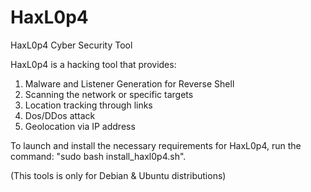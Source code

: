 # HaxL0p4
HaxL0p4 Cyber Security Tool

HaxL0p4 is a hacking tool that provides:

1) Malware and Listener Generation for Reverse Shell
2) Scanning the network or specific targets
3) Location tracking through links
4) Dos/DDos attack
5) Geolocation via IP address


To launch and install the necessary requirements for HaxL0p4, run the command: "sudo bash install_haxl0p4.sh".

(This tools is only for Debian & Ubuntu distributions)
